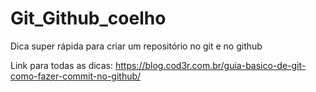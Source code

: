 # Git_Github_coelho
Dica super rápida para criar um repositório no git e no github

Link para todas as dicas:
https://blog.cod3r.com.br/guia-basico-de-git-como-fazer-commit-no-github/
